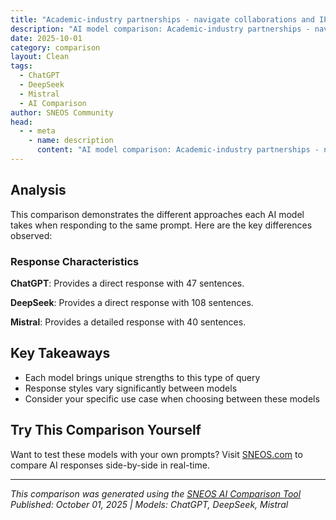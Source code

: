 ```yaml
---
title: "Academic-industry partnerships - navigate collaborations and IP"
description: "AI model comparison: Academic-industry partnerships - navigate collaborations and IP..."
date: 2025-10-01
category: comparison
layout: Clean
tags:
  - ChatGPT
  - DeepSeek
  - Mistral
  - AI Comparison
author: SNEOS Community
head:
  - - meta
    - name: description
      content: "AI model comparison: Academic-industry partnerships - navigate collaborations and IP..."
---
```


<ChatComparison
  title="Academic-industry partnerships - navigate collaborations and IP"
  prompt="Academic-industry partnerships - navigate collaborations and IP"
  :responses='{"ChatGPT": "Navigating collaborations and intellectual property (IP) in academic-industry partnerships requires careful planning, clear communication, and well-defined agreements to ensure mutual benefit while protecting interests. Below are key considerations and best practices to effectively manage such partnerships:\n\n### 1. Understand the Objectives and Expectations\n- **Academic Objectives:** Typically include advancing knowledge, publishing research, educating students, and technology transfer.\n- **Industry Objectives:** Often focus on product development, commercialization, gaining a competitive edge, and protecting proprietary information.\n\nAligning these goals upfront helps set a foundation for collaboration.\n\n### 2. Establish Clear Collaboration Agreements\n- **Memorandum of Understanding (MOU):** Defines partnership scope, roles, and responsibilities.\n- **Collaboration Agreement:** Details project milestones, deliverables, timelines, confidentiality, and IP ownership.\n- Ensure that agreements are reviewed by legal experts from both sides.\n\n### 3. Intellectual Property (IP) Considerations\n- **Ownership:** Decide who owns IP created during the collaboration. Options include:\n - Joint ownership\n - Ownership by the creator with licensing rights to the partner\n - Ownership by industry with options for academic use\n- **Inventorship vs. Ownership:** Inventors are individuals who create the invention; ownership is typically assigned to the institution according to employment agreements.\n- **Patent Filing:** Determine which party will be responsible for filing, prosecuting, and maintaining patents.\n- **Licensing:** Define terms under which technology may be licensed, including exclusivity, royalties, and sublicensing rights.\n- **Background IP:** Clearly specify pre-existing IP brought into the project and usage rights.\n- **Confidentiality:** Maintain confidentiality for sensitive information with nondisclosure agreements (NDAs).\n\n### 4. Publication and Confidentiality Balance\n- Academic institutions prioritize publishing results; industry partners may require review periods before publication to protect IP or trade secrets.\n- Include publication review clauses with defined review timelines (e.g., 30-60 days) in agreements.\n- Allow reasonable delays for patent filing before public disclosure.\n\n### 5. Conflict of Interest Management\n- Disclose potential conflicts early.\n- Follow institutional policies to manage or mitigate conflicts related to financial interests or dual roles.\n\n### 6. Funding and Resource Sharing\n- Clarify who funds which aspects of research.\n- Define access to equipment, facilities, and personnel.\n\n### 7. Governance and Communication\n- Set up joint steering committees or project management teams.\n- Hold regular meetings to track progress and address issues.\n\n### 8. Compliance and Ethical Considerations\n- Ensure adherence to institutional, governmental, and funding agency policies.\n- Consider export control laws, data privacy, human subjects, or animal research regulations.\n\n---\n\n### Summary Checklist for Academic-Industry Collaborations:\n\n| Aspect | Key Point |\n|-----------------------|-----------------------------------------------------|\n| Objectives | Align goals and expectations from start. |\n| Agreements | Draft clear MOUs and collaboration contracts. |\n| IP Ownership | Define ownership, inventorship, and licensing terms.|\n| Publication | Include publication review and confidentiality clauses.|\n| Funding | Clarify funding responsibilities and resource access.|\n| Conflict of Interest | Disclose and manage conflicts early. |\n| Governance | Establish joint management and communication plans. |\n| Legal Compliance | Ensure adherence to relevant laws and policies. |\n\n---\n\n### Additional Resources\n- **AUTM Licensing Surveys:** For benchmark data on technology transfer practices.\n- **WIPO IP Handbook:** Guidance on intellectual property management.\n- **Institutional Technology Transfer Offices (TTOs):** Act as intermediaries in managing IP and agreements.\n\n---\n\nIf you need, I can help draft sample clauses or templates for collaboration agreements or provide more detailed guidance on IP management strategies.", "DeepSeek": "Of course. Navigating academic-industry partnerships is a critical skill for modern researchers and businesses. These collaborations can be incredibly powerful, driving innovation and translating discoveries into real-world impact. However, they are also fraught with potential pitfalls, especially around Intellectual Property (IP).\n\nHere is a comprehensive guide to navigating these collaborations and managing IP.\n\n---\n\n### **Phase 1: The Foundation - Before You Sign Anything**\n\nThis is the most critical phase. A clear understanding and agreement at the start prevents conflicts later.\n\n#### **1. Align Expectations and Goals**\nThe fundamental tension in these partnerships is often a clash of cultures and objectives.\n\n* **Academic Goals:** Publication, fundamental knowledge, student training, grant funding, academic prestige.\n* **Industry Goals:** Profitable products/services, speed to market, competitive advantage, solving a specific technical problem.\n\n**Key Questions to Ask:**\n* **What is the primary deliverable?** (A prototype, a dataset, a proof-of-concept, a trained algorithm?)\n* **What does success look like for each party?**\n* **What are the timelines?** (Academic timelines can be flexible; industry deadlines are often rigid).\n* **How will results be communicated?**\n\n#### **2. Intellectual Property (IP) - The Core Negotiation**\n\nIP is the lifeblood of these partnerships. The goal is not to \u0022win\u0022 the negotiation, but to create a fair framework that incentivizes both parties.\n\n**A. Define the Background IP**\n* **What it is:** IP that each party brings *to* the partnership.\n* **Golden Rule:** Each party should retain ownership of their own background IP. The agreement should clearly list it or describe it.\n* **Importance:** This prevents one party from claiming ownership of the other\u0027s pre-existing technology.\n\n**B. Define the Foreground IP**\n* **What it is:** IP that is generated *during* the partnership.\n* **This is the main area of negotiation.** Common models include:\n * **University Owns:** Common in fundamental research funded by an unrestricted gift or grant. The company often gets an **option to license** the IP on pre-negotiated terms (e.g., first right of refusal, an exclusive license in a specific field).\n * **Company Owns:** Common in highly directed, contract research where the company is funding the work to solve a specific problem. The university will typically charge a much higher fee to account for relinquishing IP rights and may demand a **royalty** on future sales.\n * **Joint Ownership:** This can be messy and is often best avoided. If it happens, the agreement **must** define:\n * How patent costs will be shared.\n * How licensing decisions will be made.\n * How royalties will be split.\n * What each party can do with the joint IP independently (e.g., can the university use it for non-commercial research? Can the company license it to a competitor?).\n\n**C. Publication Rights**\n* This is a non-negotiable core value for academia.\n* **Standard Compromise:** The university retains the right to publish, but agrees to provide the industry partner with a copy of the manuscript for review **at least 30-60 days in advance**.\n* **The company can request:**\n * **Delay of publication** (e.g., 60-90 days) to file a patent.\n * **Removal of its confidential information.**\n * They generally *cannot* veto a publication indefinitely.\n\n#### **3. The Crucial Document: The Research Agreement**\n\nAll of the above must be codified in a formal **Sponsored Research Agreement (SRA)** or similar contract. Do not proceed on a handshake.\n* **Key Clauses:**\n * **Statement of Work (SOW):** A detailed, technical description of the research.\n * **IP Clause:** Defines background, foreground, and ownership.\n * **Publication Clause:** As discussed above.\n * **Confidentiality Clause:** What information is secret and for how long?\n * **Term and Termination:** How long does the project last? What happens if it\u0027s ended early? What are the IP rights upon termination?\n * **Payment Schedule:** Clear milestones for funding.\n\n---\n\n### **Phase 2: During the Collaboration - Managing the Relationship**\n\nA good agreement sets the stage, but active management makes the play a success.\n\n#### **1. Communication is Key**\n* **Assign Point Persons:** Have a primary academic PI and an industry liaison.\n* **Regular Meetings:** Schedule weekly or bi-weekly check-ins (virtual is fine) to discuss progress, challenges, and next steps.\n* **Be Transparent:** Share both successes and failures early.\n\n#### **2. Manage the \u0022Two Cultures\u0022**\n* **Academics:** Understand that your industry partner may not be able to share all their data or long-term strategy due to internal competition. Respect their need for speed and clarity.\n* **Industry Professionals:** Understand that professors have teaching duties, grant deadlines, and other students. Graduate students are both employees and trainees\u2014their primary goal is to learn and get a degree.\n\n#### **3. Meticulous Record-Keeping**\n* Use bound, page-numbered lab notebooks.\n* Have both the student and the PI sign and date key entries.\n* This is critical for proving inventorship for patent applications.\n\n---\n\n### **Phase 3: Wrapping Up and Looking Forward**\n\n#### **1. Final Reporting and Deliverables**\n* Ensure all SOW deliverables are met and a final report is submitted.\n* Have a final meeting to review outcomes against the original goals.\n\n#### **2. Activating the IP Clause**\n* If foreground IP was generated, now is the time to execute the option or begin license negotiations.\n* The university\u0027s **Technology Transfer Office (TTO)** will lead this process with the company\u0027s business development or legal team.\n\n#### **3. Plan for the Future**\n* Was this a successful collaboration? Discuss potential for a follow-on project, a Ph.D. internship, or a longer-term strategic partnership.\n* Maintain the relationship. The network you build is as valuable as the IP.\n\n---\n\n### **Best Practices Checklist**\n\n| For Academics | For Industry Partners |\n| :--- | :--- |\n| \u2705 **Engage your TTO early.** They are the experts. | \u2705 **Know what you want.** Are you exploring or solving? |\n| \u2705 **Be clear with your team** (students, post-docs) about IP obligations. | \u2705 **Identify the right academic partner.** Look beyond fame to expertise and culture. |\n| \u2705 **Protect your and your students\u0027 right to publish.** | \u2705 **Budget appropriately.** It\u0027s not just the grant; factor in IP costs. |\n| \u2705 **See the bigger picture.** A partnership can lead to student jobs, further funding, and real-world impact. | \u2705 **Assign a dedicated, empowered liaison.** |\n| \u2705 **Document everything meticulously.** | \u2705 **Respect the academic mission.** Don\u0027t fight publication, manage it. |\n\n### **Conclusion**\n\nAcademic-industry partnerships are a powerful engine for innovation. While the negotiation of IP and publication rights can be complex, approaching them with transparency, clear communication, and a well-drafted agreement transforms potential conflict into a productive and rewarding collaboration for both sides. The goal is a win-win: the university advances knowledge and sees its research applied, while the company gains a competitive edge and accesses world-class expertise.", "Mistral": "Navigating academic-industry partnerships and managing intellectual property (IP) can be complex but highly rewarding. Here are some steps and best practices to help you through the process:\n\n### 1. **Define Clear Objectives**\n - **Academic Goals:** Research, publications, student training, and academic recognition.\n - **Industry Goals:** Product development, market entry, technological advancements, and profitability.\n\n### 2. **Establish a Collaboration Agreement**\n - **Scope of Work:** Clearly define the project scope, timelines, and deliverables.\n - **Roles and Responsibilities:** Outline the roles of each party, including who will lead the project, who will provide resources, and who will manage the day-to-day operations.\n - **Funding and Resources:** Determine the financial contributions from both sides, including funding, equipment, and personnel.\n\n### 3. **Intellectual Property (IP) Management**\n - **Ownership:** Clearly define who owns the IP generated from the collaboration. This can be joint ownership, exclusive ownership by one party, or a combination.\n - **Licensing:** Establish terms for licensing the IP, including royalty rates, exclusivity, and territorial rights.\n - **Publication Rights:** Ensure that academic partners have the right to publish research findings, while industry partners may have the right to review and delay publication for a specified period to protect IP.\n - **Background IP:** Define how pre-existing IP will be handled and whether it will be shared or licensed.\n\n### 4. **Confidentiality and Non-Disclosure Agreements (NDAs)**\n - **Confidentiality:** Protect sensitive information shared between partners.\n - **Non-Disclosure:** Ensure that proprietary information is not disclosed to third parties without consent.\n\n### 5. **Ethical Considerations**\n - **Conflict of Interest:** Address potential conflicts of interest, especially if academic researchers have financial stakes in the industry partner.\n - **Ethical Review:** Ensure that the research adheres to ethical guidelines and regulations, including human subjects research and animal testing.\n\n### 6. **Communication and Reporting**\n - **Regular Meetings:** Schedule regular meetings to discuss progress, address issues, and make necessary adjustments.\n - **Reporting:** Establish a reporting mechanism to keep all stakeholders informed about the project\u0027s status and outcomes.\n\n### 7. **Risk Management**\n - **Legal Compliance:** Ensure compliance with all relevant laws and regulations.\n - **Risk Mitigation:** Identify potential risks and develop strategies to mitigate them, including financial risks, technical risks, and regulatory risks.\n\n### 8. **Exit Strategy**\n - **Termination Clauses:** Include clauses for terminating the collaboration if necessary, outlining the conditions and consequences.\n - **Dispute Resolution:** Establish a mechanism for resolving disputes, such as mediation or arbitration.\n\n### 9. **Post-Collaboration Activities**\n - **Follow-Up:** Plan for follow-up activities, such as further research, commercialization, or additional collaborations.\n - **Evaluation:** Conduct a post-collaboration evaluation to assess the success of the partnership and identify areas for improvement.\n\n### 10. **Legal and Administrative Support**\n - **Legal Counsel:** Engage legal counsel to draft and review agreements, ensuring they are legally sound and enforceable.\n - **Administrative Support:** Utilize administrative support from both institutions to manage logistics, compliance, and reporting.\n\n### Best Practices\n- **Transparency:** Maintain transparency in all communications and agreements.\n- **Flexibility:** Be flexible and open to adjustments as the project evolves.\n- **Mutual Benefit:** Ensure that the collaboration benefits both parties, fostering a long-term relationship.\n- **Documentation:** Keep thorough documentation of all agreements, communications, and decisions.\n\nBy following these steps and best practices, you can navigate academic-industry partnerships effectively and manage IP in a way that benefits both parties."}' 
  published-date="12:31"
/>

## Analysis

This comparison demonstrates the different approaches each AI model takes when responding to the same prompt. Here are the key differences observed:

### Response Characteristics

**ChatGPT**: Provides a direct response with 47 sentences. 

**DeepSeek**: Provides a direct response with 108 sentences. 

**Mistral**: Provides a detailed response with 40 sentences. 

## Key Takeaways

- Each model brings unique strengths to this type of query
- Response styles vary significantly between models
- Consider your specific use case when choosing between these models

## Try This Comparison Yourself

Want to test these models with your own prompts? Visit [SNEOS.com](https://sneos.com) to compare AI responses side-by-side in real-time.

---

*This comparison was generated using the [SNEOS AI Comparison Tool](https://sneos.com)*
*Published: October 01, 2025 | Models: ChatGPT, DeepSeek, Mistral*

